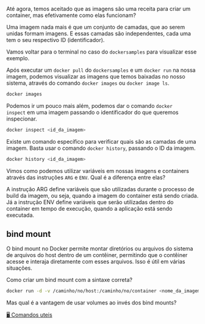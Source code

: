 
Até agora, temos aceitado que as imagens são uma receita para criar um container, mas efetivamente como elas funcionam?

Uma imagem nada mais é que um conjunto de camadas, que ao serem unidas formam imagens. E essas camadas são independentes, cada uma tem o seu respectivo ID (identificador).

Vamos voltar para o terminal no caso do `dockersamples` para visualizar esse exemplo.

Após executar um `docker pull` do `dockersamples` e um `docker run` na nossa imagem, podemos visualizar as imagens que temos baixadas no nosso sistema, através do comando `docker images` ou `docker image ls`.

```bash
docker images
```

Podemos ir um pouco mais além, podemos dar o comando `docker inspect` em uma imagem passando o identificador do que queremos inspecionar.

```bash
docker inspect <id_da_imagem>
```

Existe um comando específico para verificar quais são as camadas de uma imagem. Basta usar o comando `docker history`, passando o ID da imagem.

```bash
docker history <id_da_imagem>
```

Vimos como podemos utilizar variáveis em nossas imagens e containers através das instruções `ARG` e `ENV`.  Qual é a diferença entre elas?

A instrução ARG define variáveis que são utilizadas durante o processo de build da imagem, ou seja, quando a imagem do container está sendo criada. Já a instrução ENV define variáveis que serão utilizadas dentro do container em tempo de execução, quando a aplicação está sendo executada.

## bind mount

O bind mount no Docker permite montar diretórios ou arquivos do sistema de arquivos do host dentro de um contêiner, permitindo que o contêiner acesse e interaja diretamente com esses arquivos. Isso é útil em várias situações.

Como criar um bind mount com a sintaxe correta?

```bash
docker run -d -v /caminho/no/host:/caminho/no/container <nome_da_imagem>
```

Mas qual é a vantagem de usar volumes ao invés dos bind mounts?


[🖥️ Comandos uteis](🖥️%20Comandos%20uteis.md)